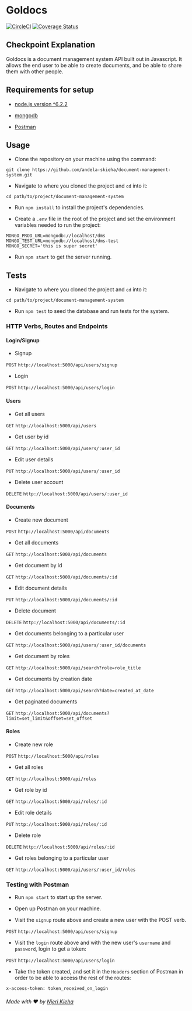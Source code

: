 # Goldocs

[![CircleCI](https://circleci.com/gh/andela-skieha/document-management-system/tree/master.svg?style=svg)](https://circleci.com/gh/andela-skieha/document-management-system/tree/master)
[![Coverage Status](https://coveralls.io/repos/github/kieha/document-management-system/badge.svg?branch=master)](https://coveralls.io/github/kieha/document-management-system?branch=master)

## Checkpoint Explanation
Goldocs is a document management system API built out in Javascript. It allows the end user to be able to create documents, and be able to share them with other people.

## Requirements for setup

* [node.js version ^6.2.2](https://nodejs.org/en/)

* [mongodb](http://mongodb.github.io/node-mongodb-native/2.1/)

* [Postman](https://www.getpostman.com/)

## Usage

* Clone the repository on your machine using the command:

`git clone https://github.com/andela-skieha/document-management-system.git`

* Navigate to where you cloned the project and `cd` into it:

`cd path/to/project/document-management-system`

* Run `npm install` to install the project's dependencies.

* Create a `.env` file in the root of the project and set the environment variables needed to run the project:

```
MONGO_PROD_URL=mongodb://localhost/dms
MONGO_TEST_URL=mongodb://localhost/dms-test
MONGO_SECRET='this is super secret'
```

* Run `npm start` to get the server running.

## Tests

* Navigate to where you cloned the project and `cd` into it:

`cd path/to/project/document-management-system`

* Run `npm test` to seed the database and run tests for the system.

### HTTP Verbs, Routes and Endpoints

#### Login/Signup

* Signup

`POST` `http://localhost:5000/api/users/signup`

* Login

`POST` `http://localhost:5000/api/users/login`

#### Users

* Get all users

`GET` `http://localhost:5000/api/users`

* Get user by id

`GET` `http://localhost:5000/api/users/:user_id`

* Edit user details

`PUT` `http://localhost:5000/api/users/:user_id`

* Delete user account

`DELETE` `http://localhost:5000/api/users/:user_id`

#### Documents

* Create new document

`POST` `http://localhost:5000/api/documents`

* Get all documents

`GET` `http://localhost:5000/api/documents`

* Get document by id

`GET` `http://localhost:5000/api/documents/:id`

* Edit document details

`PUT` `http://localhost:5000/api/documents/:id`

* Delete document

`DELETE` `http://localhost:5000/api/documents/:id`

* Get documents belonging to a particular user

`GET` `http://localhost:5000/api/users/:user_id/documents`

* Get document by roles

`GET` `http://localhost:5000/api/search?role=role_title`

* Get documents by creation date

`GET` `http://localhost:5000/api/search?date=created_at_date`

* Get paginated documents

`GET` `http://localhost:5000/api/documents?limit=set_limit&offset=set_offset`

#### Roles

* Create new role

`POST` `http://localhost:5000/api/roles`

* Get all roles

`GET` `http://localhost:5000/api/roles`

* Get role by id

`GET` `http://localhost:5000/api/roles/:id`

* Edit role details

`PUT` `http://localhost:5000/api/roles/:id`

* Delete role

`DELETE` `http://localhost:5000/api/roles/:id`

* Get roles belonging to a particular user

`GET` `http://localhost:5000/api/users/:user_id/roles`

### Testing with Postman

* Run `npm start` to start up the server.

* Open up Postman on your machine.

* Visit the `signup` route above and create a new user with the POST verb.

`POST` `http://localhost:5000/api/users/signup`

* Visit the `login` route above and with the new user's `username` and `password`, login to get a token:

`POST` `http://localhost:5000/api/users/login`

* Take the token created, and set it in the `Headers` section of Postman in order to be able to access the rest of the routes:

`x-access-token: token_received_on_login`


###### *Made with ❤️ by [Njeri Kieha](https://github.com/kieha)*
